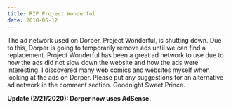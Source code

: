 ```yaml
---
title: RIP Project Wonderful
date: 2018-06-12
---
```


The ad network used on Dorper, Project Wonderful, is shutting down. Due to this, Dorper is going to temporarily remove ads until we can find a replacement. Project Wonderful has been a great ad network to use due to how the ads did not slow down the website and how the ads were interesting. I discovered many web comics and websites myself when looking at the ads on Dorper. Please put any suggestions for an alternative ad network in the comment section. Goodnight Sweet Prince.

**Update (2/21/2020): Dorper now uses AdSense.**
